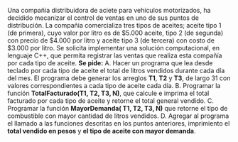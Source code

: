 Una compañia distribuidora de aciete para vehículos motorizados, ha decidido mecanizar el control de ventas en uno de sus puntos de distribución. La compañia comercializa tres tipos de aceites; aceite tipo 1 (de primera), cuyo valor por litro es de $5.000 aceite, tipo 2 (de segunda) con precio de $4.000 por litro y aceite tipo 3 (de tercera) con costo de $3.000 por litro.
Se solicita implementar una solución computacional, en lenguaje C++, que permita registrar las ventas que realiza esta compañía por cada tipo de aceite.
**Se pide:**
A. Hacer un programa que lea desde teclado por cada tipo de aceite el total de litros vendidos durante cada día del mes. El programa debe generar los arreglos **T1**, **T2** y **T3**, de largo 31 con valores correspondientes a cada tipo de aceite cada día.
B. Programar la función **TotalFacturado(T1, T2, T3, N)**, que calcule e imprima el total facturado por cada tipo de aceite y retorne el total general vendido.
C. Programar la función **MayorDemanda( T1, T2, T3, N)** que retorne el tipo de combustible con mayor cantidad de litros vendidos.
D. Agregar al programa el llamado a las funciones descritas en los puntos anteriores, imprimiento el **total vendido en pesos** y **el tipo de aceite con mayor demanda**.

